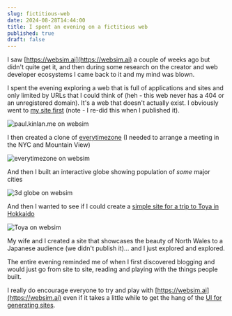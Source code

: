 ```yaml
---
slug: fictitious-web
date: 2024-08-28T14:44:00
title: I spent an evening on a fictitious web
published: true
draft: false
---
```


I saw [https://websim.ai](https://websim.ai) a couple of weeks ago but didn\'t quite get it, and then during some research on the creator and web developer ecosystems I came back to it and my mind was blown.

I spent the evening exploring a web that is full of applications and sites and only limited by URLs that I could think of (heh - this web never has a 404 or an unregistered domain). It\'s a web that doesn\'t actually exist. I obviously went to [my site first](https://websim.ai/@paul_kinlan/paul-kinlan-s-blog) (note - I re-did this when I published it).

![paul.kinlan.me on websim](/images/websim-paulkinlan-me.png)

I then created a clone of [everytimezone](https://websim.ai/@paul_kinlan/everytimezone-com) (I needed to arrange a meeting in the NYC and Mountain View)

![everytimezone on websim](/images/websim-everytimezone.png)

And then I built an interactive globe showing population of *some* major cities

![3d globe on websim](/images/websim-globe.png)

And then I wanted to see if I could create a [simple site for a trip to Toya in Hokkaido](https://websim.ai/@paul_kinlan/discover-toya-a-cultural-journey-in-hokkaido)

![Toya on websim](/images/websim-hokkaido.png)

My wife and I created a site that showcases the beauty of North Wales to a Japanese audience (we didn\'t publish it)... and I just explored and explored.

The entire evening reminded me of when I first discovered blogging and would just go from site to site, reading and playing with the things people built.

I really do encourage everyone to try and play with [https://websim.ai](https://websim.ai) even if it takes a little while to get the hang of the [UI for generating sites](https://websim.ai/@katwinter/websim-ui-guide).
